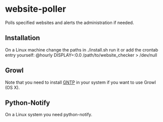 # website-poller

Polls specified websites and alerts the administration if needed.

## Installation

On a Linux machine change the paths in ./install.sh run it or add the crontab entry yourself: @hourly DISPLAY=:0.0 /path/to/website\_checker > /dev/null

## Growl

Note that you need to install [GNTP](https://github.com/kfdm/gntp/) in your system if you want to use Growl (OS X).

## Python-Notify

On a Linux system you need python-notify.


